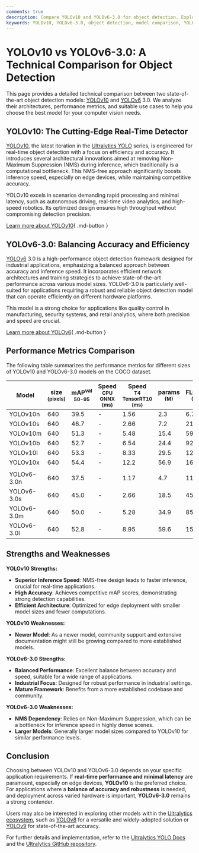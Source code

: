 ```yaml
---
comments: true
description: Compare YOLOv10 and YOLOv6-3.0 for object detection. Explore differences in speed, accuracy, and use cases to find the best model for your needs.
keywords: YOLOv10, YOLOv6-3.0, object detection, model comparison, YOLO models, computer vision, real-time detection, machine learning
---
```


# YOLOv10 vs YOLOv6-3.0: A Technical Comparison for Object Detection

This page provides a detailed technical comparison between two state-of-the-art object detection models: [YOLOv10](https://docs.ultralytics.com/models/yolov10/) and [YOLOv6](https://docs.ultralytics.com/models/yolov6/) 3.0. We analyze their architectures, performance metrics, and suitable use cases to help you choose the best model for your computer vision needs.

<script async src="https://cdn.jsdelivr.net/npm/chart.js"></script>
<script defer src="../../javascript/benchmark.js"></script>

<canvas id="modelComparisonChart" width="1024" height="400" active-models='["YOLOv10", "YOLOv6-3.0"]'></canvas>

## YOLOv10: The Cutting-Edge Real-Time Detector

[YOLOv10](https://docs.ultralytics.com/models/yolov10/), the latest iteration in the [Ultralytics YOLO](https://www.ultralytics.com/yolo) series, is engineered for real-time object detection with a focus on efficiency and accuracy. It introduces several architectural innovations aimed at removing Non-Maximum Suppression (NMS) during inference, which traditionally is a computational bottleneck. This NMS-free approach significantly boosts inference speed, especially on edge devices, while maintaining competitive accuracy.

YOLOv10 excels in scenarios demanding rapid processing and minimal latency, such as autonomous driving, real-time video analytics, and high-speed robotics. Its optimized design ensures high throughput without compromising detection precision.

[Learn more about YOLOv10](https://docs.ultralytics.com/models/yolov10/){ .md-button }

## YOLOv6-3.0: Balancing Accuracy and Efficiency

[YOLOv6](https://docs.ultralytics.com/models/yolov6/) 3.0 is a high-performance object detection framework designed for industrial applications, emphasizing a balanced approach between accuracy and inference speed. It incorporates efficient network architectures and training strategies to achieve state-of-the-art performance across various model sizes. YOLOv6-3.0 is particularly well-suited for applications requiring a robust and reliable object detection model that can operate efficiently on different hardware platforms.

This model is a strong choice for applications like quality control in manufacturing, security systems, and retail analytics, where both precision and speed are crucial.

[Learn more about YOLOv6](https://docs.ultralytics.com/models/yolov6/){ .md-button }

## Performance Metrics Comparison

The following table summarizes the performance metrics for different sizes of YOLOv10 and YOLOv6-3.0 models on the COCO dataset.

| Model       | size<br><sup>(pixels) | mAP<sup>val<br>50-95 | Speed<br><sup>CPU ONNX<br>(ms) | Speed<br><sup>T4 TensorRT10<br>(ms) | params<br><sup>(M) | FLOPs<br><sup>(B) |
| ----------- | --------------------- | -------------------- | ------------------------------ | ----------------------------------- | ------------------ | ----------------- |
| YOLOv10n    | 640                   | 39.5                 | -                              | 1.56                                | 2.3                | 6.7               |
| YOLOv10s    | 640                   | 46.7                 | -                              | 2.66                                | 7.2                | 21.6              |
| YOLOv10m    | 640                   | 51.3                 | -                              | 5.48                                | 15.4               | 59.1              |
| YOLOv10b    | 640                   | 52.7                 | -                              | 6.54                                | 24.4               | 92.0              |
| YOLOv10l    | 640                   | 53.3                 | -                              | 8.33                                | 29.5               | 120.3             |
| YOLOv10x    | 640                   | 54.4                 | -                              | 12.2                                | 56.9               | 160.4             |
|             |                       |                      |                                |                                     |                    |                   |
| YOLOv6-3.0n | 640                   | 37.5                 | -                              | 1.17                                | 4.7                | 11.4              |
| YOLOv6-3.0s | 640                   | 45.0                 | -                              | 2.66                                | 18.5               | 45.3              |
| YOLOv6-3.0m | 640                   | 50.0                 | -                              | 5.28                                | 34.9               | 85.8              |
| YOLOv6-3.0l | 640                   | 52.8                 | -                              | 8.95                                | 59.6               | 150.7             |

## Strengths and Weaknesses

**YOLOv10 Strengths:**

- **Superior Inference Speed**: NMS-free design leads to faster inference, crucial for real-time applications.
- **High Accuracy**: Achieves competitive mAP scores, demonstrating strong detection capabilities.
- **Efficient Architecture**: Optimized for edge deployment with smaller model sizes and fewer computations.

**YOLOv10 Weaknesses:**

- **Newer Model**: As a newer model, community support and extensive documentation might still be growing compared to more established models.

**YOLOv6-3.0 Strengths:**

- **Balanced Performance**: Excellent balance between accuracy and speed, suitable for a wide range of applications.
- **Industrial Focus**: Designed for robust performance in industrial settings.
- **Mature Framework**: Benefits from a more established codebase and community.

**YOLOv6-3.0 Weaknesses:**

- **NMS Dependency**: Relies on Non-Maximum Suppression, which can be a bottleneck for inference speed in highly dense scenes.
- **Larger Models**: Generally larger model sizes compared to YOLOv10 for similar performance levels.

## Conclusion

Choosing between YOLOv10 and YOLOv6-3.0 depends on your specific application requirements. If **real-time performance and minimal latency** are paramount, especially on edge devices, **YOLOv10** is the preferred choice. For applications where a **balance of accuracy and robustness** is needed, and deployment across varied hardware is important, **YOLOv6-3.0** remains a strong contender.

Users may also be interested in exploring other models within the [Ultralytics ecosystem](https://docs.ultralytics.com/models/), such as [YOLOv8](https://docs.ultralytics.com/models/yolov8/) for a versatile and widely-adopted solution or [YOLOv9](https://docs.ultralytics.com/models/yolov9/) for state-of-the-art accuracy.

For further details and implementation, refer to the [Ultralytics YOLO Docs](https://docs.ultralytics.com/guides/) and the [Ultralytics GitHub repository](https://github.com/ultralytics/ultralytics).

